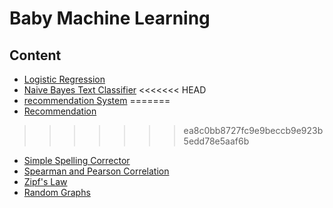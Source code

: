 # Baby Machine Learning

## Content

- [Logistic Regression](./Logistic_Regression.ipynb)
- [Naive Bayes Text Classifier](./Naive_Bayes_Text_Classifier.ipynb)
<<<<<<< HEAD
- [recommendation System](./Recommendation_System.ipynb)
=======
- [Recommendation](./Recommendations.ipynb)
>>>>>>> ea8c0bb8727fc9e9beccb9e923b5edd78e5aaf6b
- [Simple Spelling Corrector](./Simple_Spelling_Corrector.ipynb)
- [Spearman and Pearson Correlation](./Spearman_and_Pearson_Correlation.ipynb)
- [Zipf's Law](./Zipf's_Law.ipynb)
- [Random Graphs](./Random_Graphs.ipynb)

